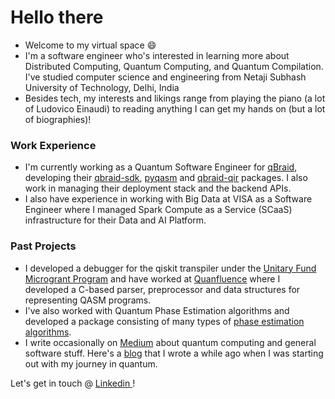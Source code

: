 # Hello there
- Welcome to my virtual space 😄
- I'm a software engineer who's interested in learning more about Distributed Computing, Quantum Computing, and Quantum Compilation. I've studied computer science and engineering from Netaji Subhash University of Technology, Delhi, India
- Besides tech, my interests and likings range from playing the piano (a lot of Ludovico Einaudi) to reading anything I can get my hands on (but a lot of biographies)!

### Work Experience
- I'm currently working as a Quantum Software Engineer for [qBraid](https://www.qbraid.com/), developing their [qbraid-sdk](https://github.com/qBraid/qBraid/pulls?q=is%3Apr+author%3ATheGupta2012+is%3Aclosed), [pyqasm](https://github.com/qBraid/pyqasm) and [qbraid-qir](https://github.com/qBraid/qbraid-qir/pull/54) packages. I also work in managing their deployment stack and the backend APIs.
- I also have experience in working with Big Data at VISA as a Software Engineer where I managed Spark Compute as a Service (SCaaS) infrastructure for their Data and AI Platform.

### Past Projects
- I developed a debugger for the qiskit transpiler under the [Unitary Fund Microgrant Program](https://unitary.fund/grants.html) and have worked at [Quanfluence](https://www.linkedin.com/company/quanfluence/?trk=similar-pages) where I developed a C-based parser, preprocessor and data structures for representing QASM programs.
- I've also worked with Quantum Phase Estimation algorithms and developed a package consisting of many types of [phase estimation algorithms](https://github.com/TheGupta2012/QPE-Algorithms).
- I write occasionally on [Medium](https://medium.com/@harshit.11235) about quantum computing and general software stuff. Here's a [blog](https://harshitco19.wixsite.com/uncertainist) that I wrote a while ago when I was starting out with my journey in quantum.


Let's get in touch @ <a href = "https://www.linkedin.com/in/harshit-gupta-75b2171b3/"> Linkedin </a>! 
